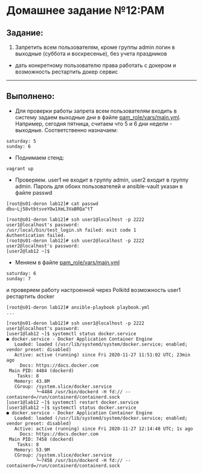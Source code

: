 # **Домашнее задание №12:PAM**

## **Задание:**
1. Запретить всем пользователям, кроме группы admin логин в выходные (суббота и воскресенье), без учета праздников
* дать конкретному пользователю права работать с докером
и возможность рестартить докер сервис

---

## **Выполнено:**

- Для проверки работы запрета всем пользователям входить в систему
задаем выходные дни в файле  [pam_role/vars/main.yml](pam_role/vars/main.yml).
Например, сегодня пятница, считаем что 5 и 6 дни недели - выходные.
Соответственно назначаем:

```
saturday: 5
sunday: 6
```

- Поднимаем стенд:
```
vagrant up
```

- Проверяем. user1 не входит в группу admin, user2 входит в группу admin. 
Пароль для обоих пользователей и ansible-vault указан в файле passwd
```
[root@s01-deron lab12]# cat passwd
dbu~Lj58vtbtsveYOw1XmL3VaBRQa^tT

[root@s01-deron lab12]# ssh user1@localhost -p 2222
user1@localhost's password:
/usr/local/bin/test_login.sh failed: exit code 1
Authentication failed.
[root@s01-deron lab12]# ssh user2@localhost -p 2222
user2@localhost's password:
[user2@lab12 ~]$
``` 


- Меняем в файле [pam_role/vars/main.yml](pam_role/vars/main.yml)
```
saturday: 6
sunday: 7
```

и проверяем работу настроенной через Polkitd возможность user1 рестартить docker
```
[root@s01-deron lab12]# ansible-playbook playbook.yml
...

[root@s01-deron lab12]# ssh user1@localhost -p 2222
user1@localhost's password:
[user1@lab12 ~]$ systemctl status docker.service
● docker.service - Docker Application Container Engine
   Loaded: loaded (/usr/lib/systemd/system/docker.service; enabled; vendor preset: disabled)
   Active: active (running) since Fri 2020-11-27 11:51:02 UTC; 23min ago
     Docs: https://docs.docker.com
 Main PID: 4484 (dockerd)
    Tasks: 8
   Memory: 43.8M
   CGroup: /system.slice/docker.service
           └─4484 /usr/bin/dockerd -H fd:// --containerd=/run/containerd/containerd.sock
[user1@lab12 ~]$ systemctl restart docker.service
[user1@lab12 ~]$ systemctl status docker.service
● docker.service - Docker Application Container Engine
   Loaded: loaded (/usr/lib/systemd/system/docker.service; enabled; vendor preset: disabled)
   Active: active (running) since Fri 2020-11-27 12:14:48 UTC; 1s ago
     Docs: https://docs.docker.com
 Main PID: 7458 (dockerd)
    Tasks: 8
   Memory: 53.9M
   CGroup: /system.slice/docker.service
           └─7458 /usr/bin/dockerd -H fd:// --containerd=/run/containerd/containerd.sock

```

